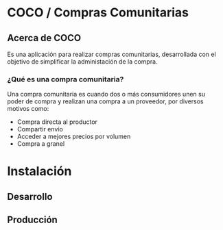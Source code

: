 # COCO / Compras Comunitarias

## Acerca de COCO

Es una aplicación para realizar compras comunitarias, desarrollada con el objetivo de simplificar la administación de la compra.

### ¿Qué es una compra comunitaria?

Una compra comunitaria es cuando dos o más consumidores unen su poder de compra y realizan una compra a un proveedor, por diversos motivos como:

- Compra directa al productor
- Compartir envío
- Acceder a mejores precios por volumen
- Compra a granel

# Instalación

## Desarrollo

## Producción